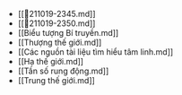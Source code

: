 - [[💬211019-2345.md]]
- [[💬211019-2350.md]]
- [[Biểu tượng Bí truyền.md]]
- [[Thượng thế giới.md]]
- [[Các nguồn tài liệu tìm hiểu tâm linh.md]]
- [[Hạ thế giới.md]]
- [[Tần số rung động.md]]
- [[Trung thế giới.md]]
